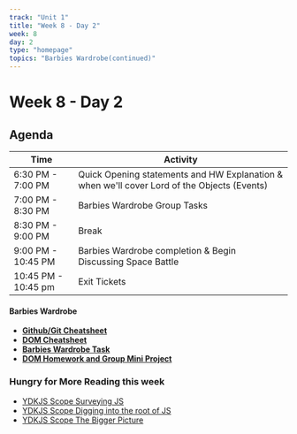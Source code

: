 ```yaml
---
track: "Unit 1"
title: "Week 8 - Day 2"
week: 8
day: 2
type: "homepage"
topics: "Barbies Wardrobe(continued)"
---
```



# Week 8 - Day 2

## Agenda
| Time  | Activity |
| ----- | ------ |
| 6:30 PM - 7:00 PM | Quick Opening statements and HW Explanation & when we'll cover Lord of the Objects (Events) |
| 7:00 PM - 8:30 PM | Barbies Wardrobe Group Tasks |
| 8:30 PM - 9:00 PM | Break |
| 9:00 PM - 10:45 PM | Barbies Wardrobe completion & Begin Discussing Space Battle  |
| 10:45 PM - 10:45 pm | Exit Tickets |

#### Barbies Wardrobe
- [**Github/Git Cheatsheet**](/unit1/week-8/day-2/cheatsheet2)
- [**DOM Cheatsheet**](/unit1/week-8/day-2/cheatsheet)
- [**Barbies Wardrobe Task**](/unit1/week-8/day-2/slides)
- [**DOM Homework and Group Mini Project**](/unit1/week-8/day-2/hw)


### Hungry for More Reading this week
- [YDKJS Scope Surveying JS](https://github.com/getify/You-Dont-Know-JS/blob/2nd-ed/get-started/ch2.md)
- [YDKJS Scope Digging into the root of JS](https://github.com/getify/You-Dont-Know-JS/blob/2nd-ed/get-started/ch3.md)<br>
- [YDKJS Scope The Bigger Picture](https://github.com/getify/You-Dont-Know-JS/blob/2nd-ed/get-started/ch4.md)